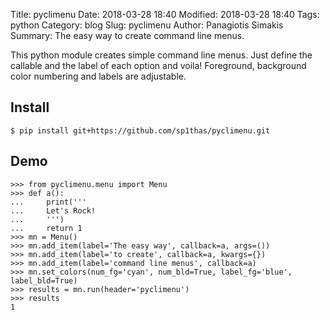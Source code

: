Title: pyclimenu
Date: 2018-03-28 18:40
Modified: 2018-03-28 18:40
Tags: python
Category: blog
Slug: pyclimenu
Author: Panagiotis Simakis
Summary: The easy way to create command line menus.

This python module creates simple command line menus. Just define the callable and the label of each option and voila! Foreground, background color numbering and labels are adjustable.

## Install

```
$ pip install git+https://github.com/sp1thas/pyclimenu.git
```

## Demo

```
>>> from pyclimenu.menu import Menu
>>> def a():
...     print('''
...     Let's Rock!
...     ''')
...     return 1
>>> mn = Menu()
>>> mn.add_item(label='The easy way', callback=a, args=())
>>> mn.add_item(label='to create', callback=a, kwargs={})
>>> mn.add_item(label='command line menus', callback=a)
>>> mn.set_colors(num_fg='cyan', num_bld=True, label_fg='blue', label_bld=True)
>>> results = mn.run(header='pyclimenu')
>>> results
1
```
